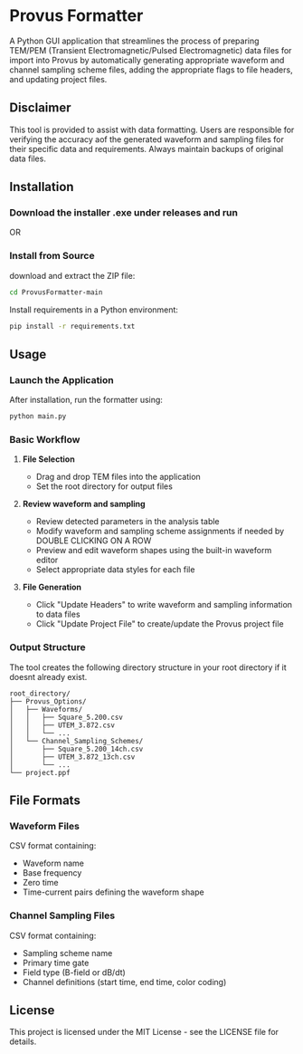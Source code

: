 # Provus Formatter

A Python GUI application that streamlines the process of preparing TEM/PEM (Transient Electromagnetic/Pulsed Electromagnetic) data files for import into Provus by automatically generating appropriate waveform and channel sampling scheme files, adding the appropriate flags to file headers, and updating project files. 


## Disclaimer

This tool is provided to assist with data formatting. Users are responsible for verifying the accuracy aof the generated waveform and sampling files for their specific data and requirements. Always maintain backups of original data files.


## Installation

### Download the installer .exe under releases and run

OR


### Install from Source

download and extract the ZIP file:
   ```bash
   cd ProvusFormatter-main
   ```
Install requirements in a Python environment:
   ```bash
   pip install -r requirements.txt
   ```

## Usage

### Launch the Application

After installation, run the formatter using:
```bash
python main.py
```

### Basic Workflow

1. **File Selection**
   - Drag and drop TEM files into the application
   - Set the root directory for output files

2. **Review waveform and sampling**
   - Review detected parameters in the analysis table
   - Modify waveform and sampling scheme assignments if needed by DOUBLE CLICKING ON A ROW
   - Preview and edit waveform shapes using the built-in waveform editor
   - Select appropriate data styles for each file

3. **File Generation**
   - Click "Update Headers" to write waveform and sampling information to data files
   - Click "Update Project File" to create/update the Provus project file



### Output Structure

The tool creates the following directory structure in your root directory if it doesnt already exist.

```
root_directory/
├── Provus_Options/
│   ├── Waveforms/
│   │   ├── Square_5.200.csv
│   │   ├── UTEM_3.872.csv
│   │   └── ...
│   └── Channel_Sampling_Schemes/
│       ├── Square_5.200_14ch.csv
│       ├── UTEM_3.872_13ch.csv
│       └── ...
└── project.ppf
```

## File Formats

### Waveform Files
CSV format containing:
- Waveform name
- Base frequency
- Zero time
- Time-current pairs defining the waveform shape

### Channel Sampling Files
CSV format containing:
- Sampling scheme name
- Primary time gate
- Field type (B-field or dB/dt)
- Channel definitions (start time, end time, color coding)

## License

This project is licensed under the MIT License - see the LICENSE file for details.
